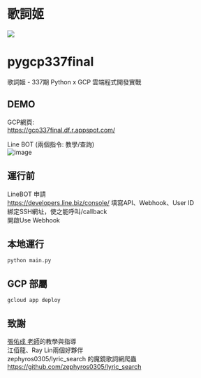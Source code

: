 # 歌詞姬
<img src="https://i.imgur.com/fas3vUi.jpg">

# pygcp337final
歌詞姬 - 337期 Python x GCP 雲端程式開發實戰

## DEMO
GCP網頁:  <br />
https://gcp337final.df.r.appspot.com/

Line BOT (兩個指令: 教學/查詢)  <br />
![image](https://i.imgur.com/YBKeoWK.png)

## 運行前
LineBOT 申請  <br />
https://developers.line.biz/console/
填寫API、Webhook、User ID  <br />
綁定SSH網址，使之能呼叫/callback  <br />
開啟Use Webhook

## 本地運行
```
python main.py
```

## GCP 部屬
```
gcloud app deploy
```

## 致謝
[張佑成 老師](https://train.csie.ntu.edu.tw/train/teacher.php?id=100)的教學與指導  <br />
江佰龍、Ray Lin兩個好夥伴  <br />
zephyros0305/lyric_search 的魔鏡歌詞網爬蟲  <br />
https://github.com/zephyros0305/lyric_search
